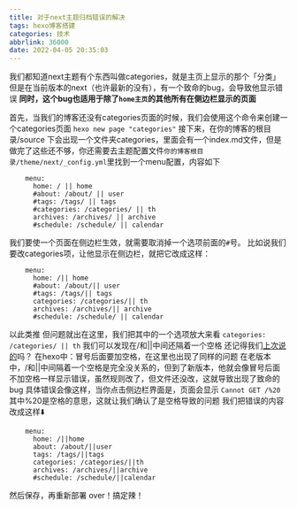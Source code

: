```yaml
---
title: 对于next主题归档错误的解决
tags: hexo博客搭建
categories: 技术
abbrlink: 36000
date: 2022-04-05 20:35:03
---
```

我们都知道next主题有个东西叫做categories，就是主页上显示的那个「分类」
但是在当前版本的next（也许最新的没有），有一个致命的bug，会导致他显示错误
**同时，这个bug也适用于除了```home主页```的其他所有在侧边栏显示的页面**
<!-- more -->
首先，当我们的博客还没有categories页面的时候，我们会使用这个命令来创建一个categories页面
```hexo new page "categories"```
接下来，在你的博客的根目录/source 下会出现一个文件夹categories，里面会有一个index.md文件，但是做完了这些还不够，你还需要去主题配置文件```你的博客根目录/theme/next/_config.yml```里找到一个menu配置，内容如下
```
    menu:
      home: / || home
      #about: /about/ || user
      #tags: /tags/ || tags
      #categories: /categories/ || th
      archives: /archives/ || archive
      #schedule: /schedule/ || calendar 
```
我们要使一个页面在侧边栏生效，就需要取消掉一个选项前面的```#```号。
比如说我们要改categories项，让他显示在侧边栏，就把它改成这样：
```
    menu:
      home: /|| home
      #about: /about/|| user
      #tags: /tags/|| tags
      categories: /categories/|| th
      archives: /archives/|| archive
      #schedule: /schedule/ || calendar
```
以此类推
但问题就出在这里，我们把其中的一个选项放大来看
```categories: /categories/ || th```
我们可以发现在/和||中间还隔着一个空格
还记得我们[上次说的](https://hehysh.github.io/2022/04/05/%E6%B5%8B%E8%AF%95/#more)吗？
在hexo中：冒号后面要加空格，在这里也出现了同样的问题
在老版本中，/和||中间隔着一个空格是完全没关系的，但到了新版本，他就会像冒号后面不加空格一样显示错误，虽然规则改了，但文件还没改，这就导致出现了致命的bug
具体错误会像这样，当你点击侧边栏界面是，页面会显示
```Cannot GET /%20```
其中%20是空格的意思，这就让我们确认了是空格导致的问题
我们把错误的内容改成这样⬇️
```
    menu:
      home: /||home
      about: /about/||user
      tags: /tags/||tags
      categories: /categories/||th
      archives: /archives/||archive
      #schedule: /schedule/||calendar
```
然后保存，再重新部署
over！搞定辣！